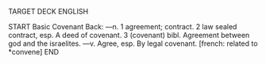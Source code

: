 TARGET DECK
ENGLISH

START
Basic
Covenant
Back: —n. 1 agreement; contract. 2 law sealed contract, esp. A deed of covenant. 3 (covenant) bibl. Agreement between god and the israelites. —v. Agree, esp. By legal covenant. [french: related to *convene]
END
